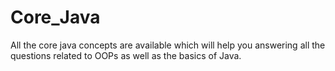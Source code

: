 # Core_Java
All the core java concepts are available which will help you answering all the questions related to OOPs as well as the basics of Java.
